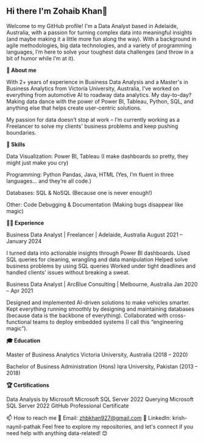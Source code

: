 
## Hi there I'm Zohaib Khan👋


Welcome to my GitHub profile! I'm a Data Analyst based in Adelaide, Australia, with a passion for turning complex data into meaningful insights (and maybe making it a little more fun along the way). With a background in agile methodologies, big data technologies, and a variety of programming languages, I’m here to solve your toughest data challenges (and throw in a bit of humor while I’m at it).

**🚀 About me**

With 2+ years of experience in Business Data Analysis and a Master's in Business Analytics from Victoria University, Australia, I’ve worked on everything from automotive AI to roadway data analytics. My day-to-day? Making data dance with the power of Power BI, Tableau, Python, SQL, and anything else that helps create user-centric solutions.

My passion for data doesn’t stop at work – I’m currently working as a Freelancer to solve my clients' business problems and keep pushing boundaries.

**🎯 Skills**

Data Visualization: Power BI, Tableau (I make dashboards so pretty, they might just make you cry)

Programming: Python Pandas, Java, HTML (Yes, I’m fluent in three languages... and they’re all code.)

Databases: SQL & NoSQL (Because one is never enough!)

Other: Code Debugging & Documentation (Making bugs disappear like magic)


**👨‍💻 Experience**

Business Data Analyst | Freelancer | Adelaide, Australia
August 2021 – January 2024

I turned data into actionable insights through Power BI dashboards.
Used SQL queries for cleaning, wrangling and data manipulation
Helped solve business problems by using SQL queries
Worked under tight deadlines and handled clients' issues without breaking a sweat.

Business Data Analyst | ArcBlue Consulting | Melbourne, Australia
Jan 2020 – Apr 2021

Designed and implemented AI-driven solutions to make vehicles smarter.
Kept everything running smoothly by designing and maintaining databases (because data is the backbone of everything).
Collaborated with cross-functional teams to deploy embedded systems (I call this “engineering magic”).

**🎓 Education**

Master of Business Analytics
Victoria University, Australia (2018 – 2020)

Bachelor of Business Administration (Hons)
Iqra University, Pakistan (2013 – 2018)

**🏆 Certifications**

Data Analysis by Microsoft
Microsoft SQL Server 2022
Querying Microsoft SQL Server 2022
GitHub Professional Certificate


📫 How to reach me
📧 Email: zhbkhan927@gmail.com
🔗 LinkedIn: krish-naynil-pathak
Feel free to explore my repositories, and let's connect if you need help with anything data-related! 😊

<!--
**ZOHAIB927/ZOHAIB927** is a ✨ _special_ ✨ repository because its `README.md` (this file) appears on your GitHub profile.

Here are some ideas to get you started:

- 🔭 I’m currently working on ...
- 🌱 I’m currently learning ...
- 👯 I’m looking to collaborate on ...
- 🤔 I’m looking for help with ...
- 💬 Ask me about ...
- 📫 How to reach me: ...
- 😄 Pronouns: ...
- ⚡ Fun fact: ...
-->
